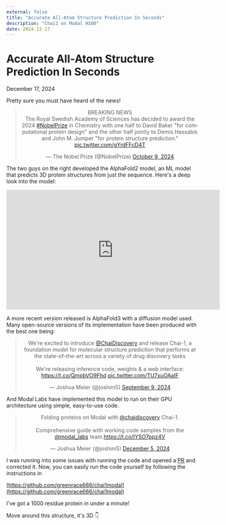 ```yaml
---
external: false
title: "Accurate All-Atom Structure Prediction In Seconds"
description: "Chai1 on Modal H100"
date: 2024-12-17
---
```


# Accurate All-Atom Structure Prediction In Seconds

December 17, 2024

Pretty sure you must have heard of the news!

<blockquote class="twitter-tweet" data-dnt="true" align="center">
    <p lang="en" dir="ltr">BREAKING NEWS<br>The Royal Swedish Academy of Sciences has decided to award the 2024 <a href="https://twitter.com/hashtag/NobelPrize?src=hash&amp;ref_src=twsrc%5Etfw">#NobelPrize</a> in Chemistry with one half to David Baker "for computational protein design" and the other half jointly to Demis Hassabis and John M. Jumper "for protein structure prediction." <a href="https://t.co/gYrdFFcD4T">pic.twitter.com/gYrdFFcD4T</a></p>
    &mdash; The Nobel Prize (@NobelPrize) <a href="https://twitter.com/NobelPrize/status/1843951197960777760?ref_src=twsrc%5Etfw">October 9, 2024</a>
</blockquote>
<script async src="https://platform.twitter.com/widgets.js" charset="utf-8"></script>

The two guys on the right developed the AlphaFold2 model, an ML model that predicts 3D protein structures from just the sequence. Here's a deep look into the model:

<div align="center">
    <iframe 
        width="560" 
        height="315" 
        src="https://www.youtube.com/embed/7q8Uw3rmXyE?si=niucsme7Dnp-A3u7" 
        title="YouTube video player" 
        frameborder="0" 
        allow="accelerometer; autoplay; clipboard-write; encrypted-media; gyroscope; picture-in-picture; web-share" 
        referrerpolicy="strict-origin-when-cross-origin" 
        allowfullscreen>
    </iframe>
</div>

A more recent version released is AlphaFold3 with a diffusion model used. Many open-source versions of its implementation have been produced with the best one being:

<blockquote class="twitter-tweet" data-dnt="true" align="center">
    <p lang="en" dir="ltr">We're excited to introduce <a href="https://twitter.com/chaidiscovery?ref_src=twsrc%5Etfw">@ChaiDiscovery</a> and release Chai-1, a foundation model for molecular structure prediction that performs at the state-of-the-art across a variety of drug discovery tasks<br><br>We&#39;re releasing inference code, weights &amp; a web interface: <a href="https://t.co/QmpbVO9Fhd">https://t.co/QmpbVO9Fhd</a> <a href="https://t.co/TU7xuOAaIF">pic.twitter.com/TU7xuOAaIF</a></p>
    &mdash; Joshua Meier (@joshim5) <a href="https://twitter.com/joshim5/status/1833183091776721106?ref_src=twsrc%5Etfw">September 9, 2024</a>
</blockquote>

And Modal Labs have implemented this model to run on their GPU architecture using simple, easy-to-use code.

<blockquote class="twitter-tweet" data-dnt="true" align="center">
    <p lang="en" dir="ltr">Folding proteins on Modal with <a href="https://twitter.com/chaidiscovery?ref_src=twsrc%5Etfw">@chaidiscovery</a> Chai-1.<br><br>Comprehensive guide with working code samples from the <a href="https://twitter.com/modal_labs?ref_src=twsrc%5Etfw">@modal_labs</a> team.<a href="https://t.co/IYSO7ppz4V">https://t.co/IYSO7ppz4V</a></p>
    &mdash; Joshua Meier (@joshim5) <a href="https://twitter.com/joshim5/status/1864688989321744777?ref_src=twsrc%5Etfw">December 5, 2024</a>
</blockquote>
<script async src="https://platform.twitter.com/widgets.js" charset="utf-8"></script>

I was running into some issues with running the code and opened a [PR](https://github.com/greenrace666/chai1modal) and corrected it. Now, you can easily run the code yourself by following the instructions in 

[https://github.com/greenrace666/chai1modal](https://github.com/greenrace666/chai1modal)

I've got a 1000 residue protein in under a minute!

Move around this structure, it's 3D 👇

<div id="viewport" style="width:100%; height:400px;"></div>

<script src="https://unpkg.com/ngl@2.0.0-dev.37/dist/ngl.js"></script>

<script>
    document.addEventListener("DOMContentLoaded", function () {
        var stage = new NGL.Stage("viewport");
        stage.loadFile("rcsb://3pjr", { defaultRepresentation: true }).then(function (component) {
            component.addRepresentation("ball+stick", { sele: "ligand" });
            component.addRepresentation("ball+stick", { sele: "dna" });
            stage.autoView();
            stage.setParameters({ backgroundColor: "white" });
        });
    });
</script>

